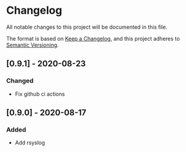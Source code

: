 # Changelog

All notable changes to this project will be documented in this file.

The format is based on [Keep a Changelog](https://keepachangelog.com/en/1.0.0/),
and this project adheres to [Semantic Versioning](https://semver.org/spec/v2.0.0.html).

## [0.9.1] - 2020-08-23

### Changed

- Fix github ci actions

## [0.9.0] - 2020-08-17

### Added

- Add rsyslog
